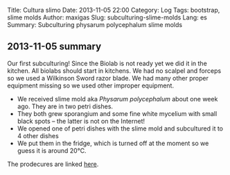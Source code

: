Title: Cultura slimo
Date: 2013-11-05 22:00
Category: Log
Tags: bootstrap, slime molds
Author: maxigas
Slug: subculturing-slime-molds
Lang: es
Summary: Subculturing physarum polycephalum slime molds

## 2013-11-05 summary

Our first subculturing!  Since the Biolab is not ready yet we did it in the kitchen.  All biolabs should start in kitchens.  We had no scalpel and forceps so we used a Wilkinson Sword razor blade.  We had many other proper equipment missing so we used other improper equipment.

 * We received slime mold aka *Physarum polycephalum* about one week ago.  They are in two petri dishes.
 * They both grew sporangium and some fine white mycelium with small black spots – the latter is not on the Internet!
 * We opened one of petri dishes with the slime mold and subcultured it to 4 other dishes
 * We put them in the fridge, which is turned off at the moment so we guess it is around 20℃.

The prodecures are linked [here]({filename/prodecures/subculturing.md}).



